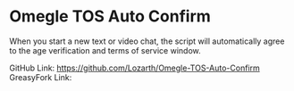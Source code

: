 # Omegle TOS Auto Confirm

When you start a new text or video chat, the script will automatically agree to the age verification and terms of service window.

GitHub Link: https://github.com/Lozarth/Omegle-TOS-Auto-Confirm
GreasyFork Link: 
